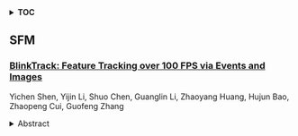 <details>
  <summary><b>TOC</b></summary>
  <ol>
    <li><a href=#sfm>SFM</a></li>
      <ul>
        <li><a href=#BlinkTrack:-Feature-Tracking-over-100-FPS-via-Events-and-Images>BlinkTrack: Feature Tracking over 100 FPS via Events and Images</a></li>
      </ul>
    </li>
  </ol>
</details>

## SFM  

### [BlinkTrack: Feature Tracking over 100 FPS via Events and Images](http://arxiv.org/abs/2409.17981)  
Yichen Shen, Yijin Li, Shuo Chen, Guanglin Li, Zhaoyang Huang, Hujun Bao, Zhaopeng Cui, Guofeng Zhang  
<details>  
  <summary>Abstract</summary>  
  <ol>  
    Feature tracking is crucial for, structure from motion (SFM), simultaneous localization and mapping (SLAM), object tracking and various computer vision tasks. Event cameras, known for their high temporal resolution and ability to capture asynchronous changes, have gained significant attention for their potential in feature tracking, especially in challenging conditions. However, event cameras lack the fine-grained texture information that conventional cameras provide, leading to error accumulation in tracking. To address this, we propose a novel framework, BlinkTrack, which integrates event data with RGB images for high-frequency feature tracking. Our method extends the traditional Kalman filter into a learning-based framework, utilizing differentiable Kalman filters in both event and image branches. This approach improves single-modality tracking, resolves ambiguities, and supports asynchronous data fusion. We also introduce new synthetic and augmented datasets to better evaluate our model. Experimental results indicate that BlinkTrack significantly outperforms existing event-based methods, exceeding 100 FPS with preprocessed event data and 80 FPS with multi-modality data.  
  </ol>  
</details>  
  
  



